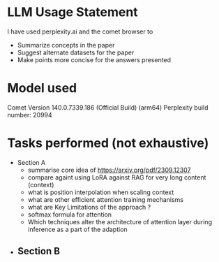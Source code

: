 # LLM Usage Statement

I have used perplexity.ai and the comet browser to 
- Summarize concepts in the paper 
- Suggest alternate datasets for the paper 
- Make points more concise for the answers presented  

# Model used 
Comet Version 140.0.7339.186 (Official Build) (arm64)
Perplexity build number: 20994


# Tasks performed (not exhaustive)

- Section A
    - summarise core idea of https://arxiv.org/pdf/2309.12307
    - compare againt using LoRA against RAG for very long content (context)
    - what is position interpolation when scaling context 
    - what are other efficient attention training mechanisms
    - what are Key Limitations of the approach ? 
    - softmax formula for attention 
    - Which techniques alter the architecture of attention layer during inference as a part of the adaption
- Section B
    - 
